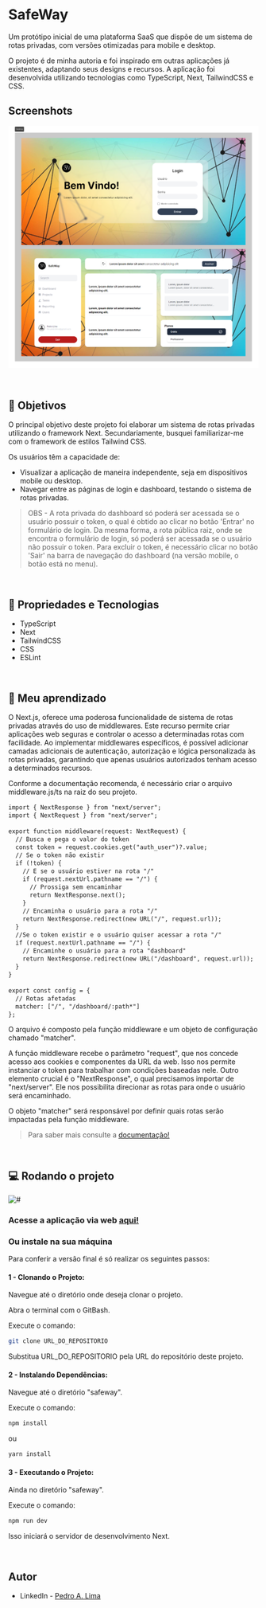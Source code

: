 # SafeWay

Um protótipo inicial de uma plataforma SaaS que dispõe de um sistema de rotas privadas, com versões otimizadas para mobile e desktop.

O projeto é de minha autoria e foi inspirado em outras aplicações já existentes, adaptando seus designs e recursos. A aplicação foi desenvolvida utilizando tecnologias como TypeScript, Next, TailwindCSS e CSS.

## Screenshots

![#](./public/section-desktop.png)

</br>

## 🎯 Objetivos

O principal objetivo deste projeto foi elaborar um sistema de rotas privadas utilizando o framework Next. Secundariamente, busquei familiarizar-me com o framework de estilos Tailwind CSS.

Os usuários têm a capacidade de:
- Visualizar a aplicação de maneira independente, seja em dispositivos mobile ou desktop.
- Navegar entre as páginas de login e dashboard, testando o sistema de rotas privadas. 

> OBS - A rota privada do dashboard só poderá ser acessada se o usuário possuir o token, o qual é obtido ao clicar no botão 'Entrar' no formulário de login. Da mesma forma, a rota pública raiz, onde se encontra o formulário de login, só poderá ser acessada se o usuário não possuir o token. Para excluir o token, é necessário clicar no botão 'Sair' na barra de navegação do dashboard (na versão mobile, o botão está no menu).

</br>

## 🔧 Propriedades e Tecnologias

- TypeScript
- Next 
- TailwindCSS
- CSS
- ESLint

</br>

## 🧠 Meu aprendizado

O Next.js, oferece uma poderosa funcionalidade de sistema de rotas privadas através do uso de middlewares. Este recurso permite criar aplicações web seguras e controlar o acesso a determinadas rotas com facilidade. Ao implementar middlewares específicos, é possível adicionar camadas adicionais de autenticação, autorização e lógica personalizada às rotas privadas, garantindo que apenas usuários autorizados tenham acesso a determinados recursos.

Conforme a documentação recomenda, é necessário criar o arquivo middleware.js/ts na raiz do seu projeto.

```tsx
import { NextResponse } from "next/server";
import { NextRequest } from "next/server";
 
export function middleware(request: NextRequest) {
  // Busca e pega o valor do token
  const token = request.cookies.get("auth_user")?.value;
  // Se o token não existir
  if (!token) {
    // E se o usuário estiver na rota "/"
    if (request.nextUrl.pathname == "/") {
      // Prossiga sem encaminhar
      return NextResponse.next();
    }
    // Encaminha o usuário para a rota "/"
    return NextResponse.redirect(new URL("/", request.url));
  }
  //Se o token existir e o usuário quiser acessar a rota "/"
  if (request.nextUrl.pathname == "/") {
    // Encaminhe o usuário para a rota "dashboard"
    return NextResponse.redirect(new URL("/dashboard", request.url));
  }
}

export const config = {
  // Rotas afetadas
  matcher: ["/", "/dashboard/:path*"]
};
```

O arquivo é composto pela função middleware e um objeto de configuração chamado "matcher".

A função middleware recebe o parâmetro "request", que nos concede acesso aos cookies e componentes da URL da web. Isso nos permite instanciar o token para trabalhar com condições baseadas nele. Outro elemento crucial é o "NextResponse", o qual precisamos importar de "next/server". Ele nos possibilita direcionar as rotas para onde o usuário será encaminhado.

O objeto "matcher" será responsável por definir quais rotas serão impactadas pela função middleware.

> Para saber mais consulte a [documentação!](https://nextjs.org/docs/app/building-your-application/routing/middleware)

</br>

## 💻 Rodando o projeto

![#](./public/mobile.gif)

### Acesse a aplicação via web [aqui!](https://safeway-two.vercel.app/)

### Ou instale na sua máquina

Para conferir a versão final é só realizar os seguintes passos:

#### 1 - Clonando o Projeto:
Navegue até o diretório onde deseja clonar o projeto.

Abra o terminal com o GitBash.

Execute o comando:

```bash
git clone URL_DO_REPOSITORIO
```
Substitua URL_DO_REPOSITORIO pela URL do repositório deste projeto.

#### 2 - Instalando Dependências:
Navegue até o diretório "safeway".

Execute o comando:

```bash
npm install
```
ou
```bash
yarn install
```

#### 3 - Executando o Projeto:
Ainda no diretório "safeway".

Execute o comando:

```bash
npm run dev
```
Isso iniciará o servidor de desenvolvimento Next.

</br>

## Autor

- LinkedIn - [Pedro A. Lima](https://www.linkedin.com/in/pedroalima6/)
